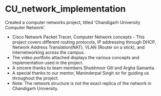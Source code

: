 # CU_network_implementation
Created a computer networks project, titled 'Chandigarh University Computer Network'.
- Cisco Network Packet Tracer, Computer Network concepts - This project covers different routing protocols, IP addressing through DHCP, Network Address Translation(NAT), VLAN (Router on a stick), and internetworking across the campus.
- The video portfolio attached displays the various concepts and implementation used in the project.
- A sincere thanks to team members Shubhnoor Gill and Argha Samanta.
- A special thanks to our mentor, Maninderpal Singh sir for guiding us throughout the project.
- Note: The network structure is not the exact replica of the network in Chandigarh University.
